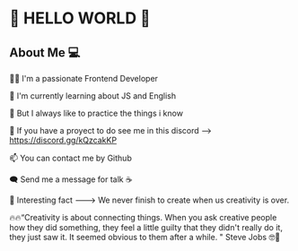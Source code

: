 #  🎉 HELLO WORLD 🎉

About Me 💻
---------------------------------------------------------
👨‍💻 I'm a passionate Frontend Developer

🌱 I'm currently learning about JS and English

💙 But I always like to practice the things i know

🌟 If you have a proyect to do see me in this discord --> https://discord.gg/kQzcakKP

📫 You can contact me by Github

🗨️ Send me a message for talk ☕

🧐 Interesting fact ---> We never finish to create when us creativity is over.

🔥🔥“Creativity is about connecting things. When you ask creative people how they did something, they feel a little guilty that they didn't really do it, they just saw it. It seemed obvious to them after a while. " Steve Jobs 🤓🤪
